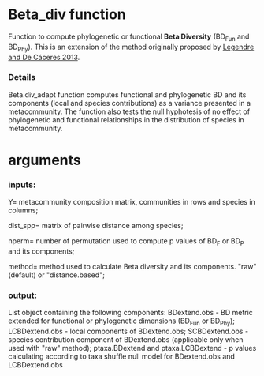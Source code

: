 # Beta_div function
Function to compute phylogenetic or functional **Beta Diversity** (BD<sub>Fun</sub> and BD<sub>Phy</sub>). This is an extension of the method originally proposed by [Legendre and De Cáceres 2013](https://onlinelibrary.wiley.com/doi/full/10.1111/ele.12141).

### Details

Beta.div_adapt function computes functional and phylogenetic BD and its components (local and species contributions) as a variance presented in a metacommunity. The function also tests the null hyphotesis of no effect of phylogenetic and functional relationships in the distribution of species in metacommunity.

# arguments
### inputs:

Y= metacommunity composition matrix, communities in rows and species in columns; 

dist_spp= matrix of pairwise distance among species;

nperm= number of permutation used to compute p values of BD<sub>F</sub> or BD<sub>P</sub> and its components;

method= method used to calculate Beta diversity and its components.  "raw" (default) or "distance.based";

### output:

List object containing the following components: BDextend.obs - BD metric extended for functional or phylogenetic dimensions (BD<sub>Fun</sub> or BD<sub>Phy</sub>);
LCBDextend.obs - local components of BDextend.obs;
SCBDextend.obs - species contribution component of BDextend.obs (applicable only when used with "raw" method);
ptaxa.BDextend and ptaxa.LCBDextend - p values calculating according to taxa shuffle null model for BDextend.obs and LCBDextend.obs

